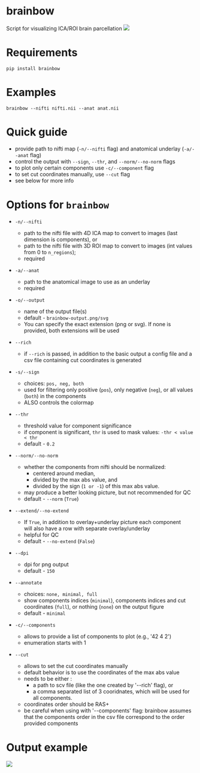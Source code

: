 # brainbow
Script for visualizing ICA/ROI brain parcellation
<img src="https://raw.githubusercontent.com/neuroneural/brainbow/main/.github/images/1.png"/>

# Requirements
```
pip install brainbow
```

# Examples
```
brainbow --nifti nifti.nii --anat anat.nii
```

# Quick guide
- provide path to nifti map (`-n/--nifti` flag) and anatomical underlay (`-a/--anat` flag)
- control the output with `--sign`, `--thr`, and `--norm/--no-norm` flags
- to plot only certain components use `-c/--component` flag
- to set cut coordinates manually, use `--cut` flag
- see below for more info

# Options for `brainbow`

- `-n/--nifti`
    - path to the nifti file with 4D ICA map to convert to images (last dimension is components), or
    - path to the nifti file with 3D ROI map to convert to images (int values from 0 to `n_regions`);
    - required
- `-a/--anat`
    - path to the anatomical image to use as an underlay
    - required

- `-o/--output`
    - name of the output file(s) 
    - default - `brainbow-output.png/svg`
    - You can specify the exact extension (png or svg). If none is provided, both extensions will be used
- `--rich`
    - if `--rich` is passed, in addition to the basic output a config file and a csv file containing cut coordinates is generated
- `-s/--sign`
    - choices: `pos, neg, both`
    - used for filtering only positive (`pos`), only negative (`neg`), or all values (`both`) in the components
    - ALSO controls the colormap
- `--thr`
    - threshold value for component significance
    - if component is significant, `thr` is used to mask values: `-thr < value < thr`
    - default - `0.2`
- `--norm/--no-norm`
    - whether the components from nifti should be normalized:
        - centered around median,
        - divided by the max abs value, and 
        - divided by the sign (`1 or -1`) of this max abs value.
    - may produce a better looking picture, but not recommended for QC
    - default - `--norm` (`True`)
- `--extend/--no-extend`
    - If `True`, in addition to overlay+underlay picture each component \
            will also have a row with separate overlay/underlay
    - helpful for QC
    - default - `--no-extend` (`False`)
- `--dpi`
    - dpi for png output
    - default - `150`
- `--annotate`
    - choices: `none, minimal, full`
    - show components indices (`minimal`), components indices and cut coordinates (`full`), or nothing (`none`) on the output figure
    - default - `minimal`
- `-c/--components`
    - allows to provide a list of components to plot (e.g., '42 4 2')
    - enumeration starts with 1
- `--cut`
    - allows to set the cut coordinates manually
    - default behavior is to use the coordinates of the max abs value
    - needs to be either :
        - a path to scv file (like the one created by '--rich' flag), or
        - a comma separated list of 3 cooridnates, which will be used for all components.
    - coordinates order should be RAS+
    - be careful when using with '--components' flag: brainbow assumes that the components order in the csv file correspond to the order provided components

# Output example

<img src="https://raw.githubusercontent.com/neuroneural/brainbow/main/.github/images/brainbow-output.png"/>